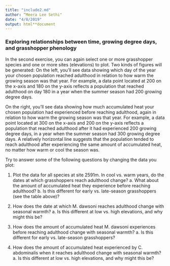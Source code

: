 ```yaml
---
title: "include2.md"
author: “Meera Lee Sethi"
date: "4/8/2019"
output: html**document
---
```


### Exploring relationships between time, growing degree days, and grasshopper phenology

In the second exercise, you can again select one or more grasshopper species and one or more sites (elevations) to plot. Two kinds of figures will be generated: On the left, you’ll see data showing which day of the year your chosen population reached adulthood in relation to how warm the growing season was that year. For example, a data point located at 200 on the x-axis and 180 on the y-axis reflects a population that reached adulthood on day 180 in a year when the summer season had 200 growing degree days. 

On the right, you’ll see data showing how much accumulated heat your chosen population had experienced before reaching adulthood, again in relation to how warm the growing season was that year. For example, a data point located at 300 on the x-axis and 200 on the y-axis reflects a population that reached adulthood after it had experienced 200 growing degree days, in a year when the summer season had 300 growing degree days. A relatively horizontal line suggests that the population tended to reach adulthood after experiencing the same amount of accumulated heat, no matter how warm or cool the season was.

Try to answer some of the following questions by changing the data you plot:

1. Plot the data for all species at site 2591m. In cool vs. warm years, do the dates at which grasshoppers reach adulthood change? 
    a. What about the amount of accumulated heat they experience before reaching adulthood?
    b. Is this different for early vs. late-season grasshoppers (see the table above)?
    
2. How does the date at which M. dawsoni reaches adulthood change with seasonal warmth? 
    a. Is this different at low vs. high elevations, and why might this be?

3. How does the amount of accumulated heat M. dawsoni experiences before reaching adulthood change with seasonal warmth? 
    a. Is this different for early vs. late-season grasshoppers?

4. How does the amount of accumulated heat experienced by C. abdominalis when it reaches adulthood change with seasonal warmth?
    a. Is this different at low vs. high elevations, and why might this be?

